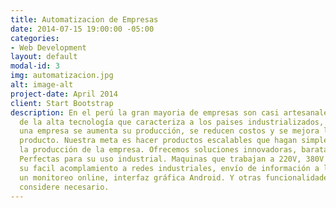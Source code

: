 ```yaml
---
title: Automatizacion de Empresas
date: 2014-07-15 19:00:00 -05:00
categories:
- Web Development
layout: default
modal-id: 3
img: automatizacion.jpg
alt: image-alt
project-date: April 2014
client: Start Bootstrap
description: En el perú la gran mayoria de empresas son casi artesanales, pues carecen
  de la alta tecnología que caracteriza a los paises industrializados, al automatizar
  una empresa se aumenta su producción, se reducen costos y se mejora la calidad del
  producto. Nuestra meta es hacer productos escalables que hagan simple el aumentar
  la producción de la empresa. Ofrecemos soluciones innovadoras, baratas y robustas.
  Perfectas para su uso industrial. Maquinas que trabajan a 220V, 380V o 440V para
  su facil acomplamiento a redes industriales, envío de información a la red, para
  un monitoreo online, interfaz gráfica Android. Y otras funcionalidades que el cliente
  considere necesario.
---
```


